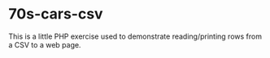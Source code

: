 # 70s-cars-csv
This is a little PHP exercise used to demonstrate reading/printing rows from a CSV to a web page.
